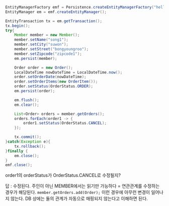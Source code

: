 ```java
EntityManagerFactory emf = Persistence.createEntityManagerFactory("hello");
EntityManager em = emf.createEntityManager();

EntityTransaction tx = em.getTransaction();
tx.begin();
try{
    Member member = new Member();
    member.setName("song1");
    member.setCity("suwon");
    member.setStreet("bongyoungroo");
    member.setZipcode("zipcode1");
    em.persist(member);

    Order order = new Order();
    LocalDateTime nowDateTime = LocalDateTime.now();
    order.setOrderDate(nowDateTime);
    order.setOrderItems(new OrderItem());
    order.setStatus(OrderStatus.ORDER);
    em.persist(order);

    em.flush();
    em.clear();

    List<Order> orders = member.getOrders();
    orders.forEach(order1 -> {
        order1.setStatus(OrderStatus.CANCEL);
    });

    tx.commit();
}catch(Exception e){
    tx.rollback();
}finally {
    em.close();
}
emf.close();
```

order1의 orderStatus가 OrderStatus.CANCEL로 수정될지?

답 : 수정된다.
주인이 아닌 MEMBER에서는 읽기만 가능하다  = 연관관계를 수정하는 경우가 해당된다.
`member.getOrders.add(Order);` 이런 경우에 아무런 변경이 일어나지 않는다.
DB 상에는 둘의 관계가 자동으로 매핑되지 않는다고 이해하면 된다.